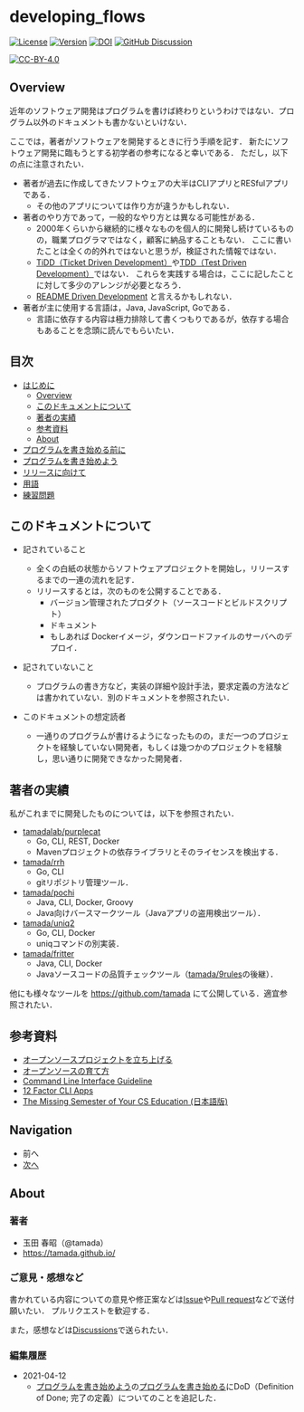 # developing_flows

[![License](https://img.shields.io/badge/License-CC--BY--4.0-green.svg)](https://github.com/tamada/developing_flows/blob/master/LICENSE)
[![Version](https://img.shields.io/badge/Version-1.0.1-green.svg)](https://github.com/tamada/developing_flows/releases/tag/v1.0.1)
[![DOI](https://zenodo.org/badge/335323499.svg)](https://zenodo.org/badge/latestdoi/335323499)
[![GitHub Discussion](https://img.shields.io/badge/GitHub-Discussions-blue?logo=github)](https://github.com/tamada/developing_flows/discussions)

[![CC-BY-4.0](https://i.creativecommons.org/l/by/4.0/88x31.png)](http://creativecommons.org/licenses/by/4.0/)

## Overview

近年のソフトウェア開発はプログラムを書けば終わりというわけではない．プログラム以外のドキュメントも書かないといけない．

ここでは，著者がソフトウェアを開発するときに行う手順を記す．
新たにソフトウェア開発に臨もうとする初学者の参考になると幸いである．
ただし，以下の点に注意されたい．

* 著者が過去に作成してきたソフトウェアの大半はCLIアプリとRESfulアプリである．
    * その他のアプリについては作り方が違うかもしれない．
* 著者のやり方であって，一般的なやり方とは異なる可能性がある．
    * 2000年くらいから継続的に様々なものを個人的に開発し続けているものの，職業プログラマではなく，顧客に納品することもない．
      ここに書いたことは全くの的外れではないと思うが，検証された情報ではない．
    * [TiDD（Ticket Driven Development）](https://www.amazon.co.jp/dp/4798125067/)や[TDD（Test Driven Development）](https://www.amazon.co.jp/dp/4274217884)ではない．
      これらを実践する場合は，ここに記したことに対して多少のアレンジが必要となろう．
    * [README Driven Development](https://tom.preston-werner.com/2010/08/23/readme-driven-development.html) と言えるかもしれない．
* 著者が主に使用する言語は，Java, JavaScript, Goである．
    * 言語に依存する内容は極力排除して書くつもりであるが，依存する場合もあることを念頭に読んでもらいたい．

## 目次

* [はじめに](#readme)
  * [Overview](#overview)
  * [このドキュメントについて](#このドキュメントについて)
  * [著者の実績](#著者の実績)
  * [参考資料](#参考資料)
  * [About](#about)
* [プログラムを書き始める前に](https://github.com/tamada/developing_flows/blob/main/first.md)
* [プログラムを書き始めよう](https://github.com/tamada/developing_flows/blob/main/development.md)
* [リリースに向けて](https://github.com/tamada/developing_flows/blob/main/shipping.md)
* [用語](https://github.com/tamada/developing_flows/blob/main/terms.md)
* [練習問題](https://github.com/tamada/developing_flows/blob/main/exercise.md)

## このドキュメントについて

* 記されていること
  * 全くの白紙の状態からソフトウェアプロジェクトを開始し，リリースするまでの一連の流れを記す．
  * リリースするとは，次のものを公開することである．
      * バージョン管理されたプロダクト（ソースコードとビルドスクリプト）
      * ドキュメント
      * もしあれば Dockerイメージ，ダウンロードファイルのサーバへのデプロイ．

* 記されていないこと
  * プログラムの書き方など，実装の詳細や設計手法，要求定義の方法などは書かれていない．別のドキュメントを参照されたい．

* このドキュメントの想定読者
  * 一通りのプログラムが書けるようになったものの，まだ一つのプロジェクトを経験していない開発者，もしくは幾つかのプロジェクトを経験し，思い通りに開発できなかった開発者．

## 著者の実績

私がこれまでに開発したものについては，以下を参照されたい．

* [tamadalab/purplecat](https://github.com/tamadalab/purplecat)
    * Go, CLI, REST, Docker
    * Mavenプロジェクトの依存ライブラリとそのライセンスを検出する．
* [tamada/rrh](https://github.com/tamada/rrh)
    * Go, CLI
    * gitリポジトリ管理ツール．
* [tamada/pochi](https://github.com/tamada/pochi)
    * Java, CLI, Docker, Groovy
    * Java向けバースマークツール（Javaアプリの盗用検出ツール）．
* [tamada/uniq2](https://github.com/tamada/uniq2)
    * Go, CLI, Docker
    * uniqコマンドの別実装．
* [tamada/fritter](https://github.com/tamada/fritter)
    * Java, CLI, Docker
    * Javaソースコードの品質チェックツール（[tamada/9rules](https://github.com/tamada/9rules)の後継）．

他にも様々なツールを https://github.com/tamada にて公開している．適宜参照されたい．

## 参考資料

* [オープンソースプロジェクトを立ち上げる](https://ja-opensource-guide.github.io/starting-a-project/)
* [オープンソースの育て方](https://producingoss.com/ja/)
* [Command Line Interface Guideline](https://clig.dev)
* [12 Factor CLI Apps](https://medium.com/@jdxcode/12-factor-cli-apps-dd3c227a0e46)
* [The Missing Semester of Your CS Education (日本語版)](https://missing-semester-jp.github.io)

## Navigation

* 前へ
* [次へ](first.md)

## About

### 著者

*  玉田 春昭（@tamada）
  * https://tamada.github.io/

### ご意見・感想など

書かれている内容についての意見や修正案などは[Issue](https://github.com/tamada/developing_flows/issues)や[Pull request](https://github.com/tamada/developing_flows/pulls)などで送付願いたい．
プルリクエストを歓迎する．

また，感想などは[Discussions](https://github.com/tamada/developing_flows/discussions)で送られたい．

### 編集履歴

* 2021-04-12
  * [プログラムを書き始めよう](development.md)の[プログラムを書き始める](development.md#おおっとその前に)にDoD（Definition of Done; 完了の定義）についてのことを追記した．